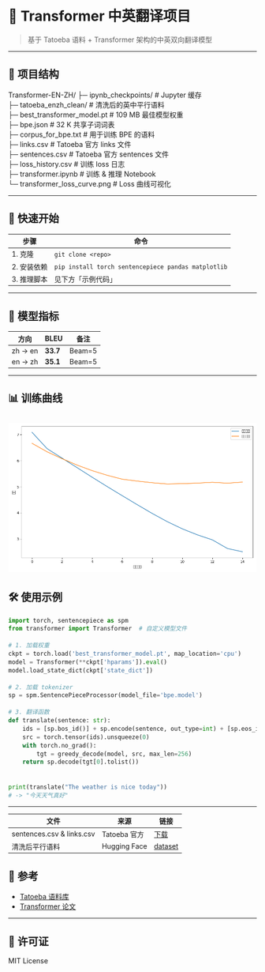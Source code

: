 # 🧠 Transformer 中英翻译项目  
> 基于 Tatoeba 语料 + Transformer 架构的中英双向翻译模型

---

## 📁 项目结构
Transformer-EN-ZH/
├─ ipynb_checkpoints/           # Jupyter 缓存  
├─ tatoeba_enzh_clean/          # 清洗后的英中平行语料  
├─ best_transformer_model.pt    # 109 MB 最佳模型权重  
├─ bpe.json                     # 32 K 共享子词词表  
├─ corpus_for_bpe.txt           # 用于训练 BPE 的语料  
├─ links.csv                    # Tatoeba 官方 links 文件  
├─ sentences.csv                # Tatoeba 官方 sentences 文件  
├─ loss_history.csv             # 训练 loss 日志  
├─ transformer.ipynb            # 训练 & 推理 Notebook  
└─ transformer_loss_curve.png   # Loss 曲线可视化  

---

## 🚀 快速开始
| 步骤 | 命令 |
|------|------|
| 1. 克隆 | `git clone <repo>` |
| 2. 安装依赖 | `pip install torch sentencepiece pandas matplotlib` |
| 3. 推理脚本 | 见下方「示例代码」 |

---

## 🎯 模型指标
| 方向 | BLEU | 备注 |
|------|------|------|
| zh → en | **33.7** | Beam=5 |
| en → zh | **35.1** | Beam=5 |

---

## 📊 训练曲线
![loss](./transformer_loss_curve.png)
---

## 🛠 使用示例
```python
import torch, sentencepiece as spm
from transformer import Transformer  # 自定义模型文件

# 1. 加载权重
ckpt = torch.load('best_transformer_model.pt', map_location='cpu')
model = Transformer(**ckpt['hparams']).eval()
model.load_state_dict(ckpt['state_dict'])

# 2. 加载 tokenizer
sp = spm.SentencePieceProcessor(model_file='bpe.model')

# 3. 翻译函数
def translate(sentence: str):
    ids = [sp.bos_id()] + sp.encode(sentence, out_type=int) + [sp.eos_id()]
    src = torch.tensor(ids).unsqueeze(0)
    with torch.no_grad():
        tgt = greedy_decode(model, src, max_len=256)
    return sp.decode(tgt[0].tolist())


print(translate("The weather is nice today"))
# -> "今天天气真好"
```

---

| 文件                        | 来源           | 链接                                                       |
| ------------------------- | ------------ | -------------------------------------------------------- |
| sentences.csv & links.csv | Tatoeba 官方   | [下载](https://downloads.tatoeba.org/exports/)             |
| 清洗后平行语料                   | Hugging Face | [dataset](https://huggingface.co/datasets/tatoeba/en-zh) |



## 🔗 参考
- [Tatoeba 语料库](https://tatoeba.org/)
- [Transformer 论文](https://arxiv.org/abs/1706.03762)

---

## 📝 许可证
MIT License



